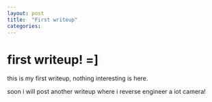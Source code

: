 ```yaml
---
layout: post
title:  "First writeup"
categories:
---
```


# first writeup! =]

this is my first writeup, nothing interesting is here.

soon i will post another writeup where i reverse engineer a iot camera!
